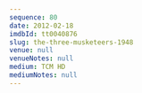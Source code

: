 ```yaml
---
sequence: 80
date: 2012-02-18
imdbId: tt0040876
slug: the-three-musketeers-1948
venue: null
venueNotes: null
medium: TCM HD
mediumNotes: null
---
```

